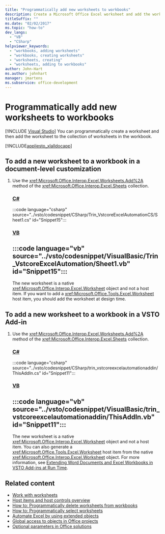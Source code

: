 ```yaml
---
title: "Programmatically add new worksheets to workbooks"
description: Create a Microsoft Office Excel worksheet and add the worksheet to the collection of worksheets in the workbook programmatically from Visual Basic or C#.
titleSuffix: ""
ms.date: "02/02/2017"
ms.topic: "how-to"
dev_langs:
  - "VB"
  - "CSharp"
helpviewer_keywords:
  - "workbooks, adding worksheets"
  - "workbooks, creating worksheets"
  - "worksheets, creating"
  - "worksheets, adding to workbooks"
author: John-Hart
ms.author: johnhart
manager: jmartens
ms.subservice: office-development
---
```

# Programmatically add new worksheets to workbooks

 [!INCLUDE [Visual Studio](~/includes/applies-to-version/vs-windows-only.md)]
  You can programmatically create a worksheet and then add the worksheet to the collection of worksheets in the workbook.

 [!INCLUDE[appliesto_xlalldocapp](../vsto/includes/appliesto-xlalldocapp-md.md)]

## To add a new worksheet to a workbook in a document-level customization

1. Use the <xref:Microsoft.Office.Interop.Excel.Worksheets.Add%2A> method of the <xref:Microsoft.Office.Interop.Excel.Sheets> collection.

     ### [C#](#tab/csharp)
     :::code language="csharp" source="../vsto/codesnippet/CSharp/Trin_VstcoreExcelAutomationCS/Sheet1.cs" id="Snippet15":::

     ### [VB](#tab/vb)
     :::code language="vb" source="../vsto/codesnippet/VisualBasic/Trin_VstcoreExcelAutomation/Sheet1.vb" id="Snippet15":::
     ---

     The new worksheet is a native <xref:Microsoft.Office.Interop.Excel.Worksheet> object and not a host item. If you want to add a <xref:Microsoft.Office.Tools.Excel.Worksheet> host item, you should add the worksheet at design time.

## To add a new worksheet to a workbook in a VSTO Add-in

1. Use the <xref:Microsoft.Office.Interop.Excel.Worksheets.Add%2A> method of the <xref:Microsoft.Office.Interop.Excel.Sheets> collection.

     ### [C#](#tab/csharp)
     :::code language="csharp" source="../vsto/codesnippet/CSharp/trin_vstcoreexcelautomationaddin/ThisAddIn.cs" id="Snippet11":::

     ### [VB](#tab/vb)
     :::code language="vb" source="../vsto/codesnippet/VisualBasic/trin_vstcoreexcelautomationaddin/ThisAddIn.vb" id="Snippet11":::
     ---

     The new worksheet is a native <xref:Microsoft.Office.Interop.Excel.Worksheet> object and not a host item. You can also generate a <xref:Microsoft.Office.Tools.Excel.Worksheet> host item from the native <xref:Microsoft.Office.Interop.Excel.Worksheet> object. For more information, see [Extending Word Documents and Excel Workbooks in VSTO Add-ins at Run Time](../vsto/extending-word-documents-and-excel-workbooks-in-vsto-add-ins-at-run-time.md).

## Related content
- [Work with worksheets](../vsto/working-with-worksheets.md)
- [Host items and host controls overview](../vsto/host-items-and-host-controls-overview.md)
- [How to: Programmatically delete worksheets from workbooks](../vsto/how-to-programmatically-delete-worksheets-from-workbooks.md)
- [How to: Programmatically select worksheets](../vsto/how-to-programmatically-select-worksheets.md)
- [Automate Excel by using extended objects](../vsto/automating-excel-by-using-extended-objects.md)
- [Global access to objects in Office projects](../vsto/global-access-to-objects-in-office-projects.md)
- [Optional parameters in Office solutions](../vsto/optional-parameters-in-office-solutions.md)
